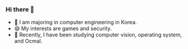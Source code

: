 ### Hi there 👋

- 🔭 I am majoring in computer engineering in Korea. 
- 😄 My interests are games and security. 
- 🌱 Recently, I have been studying computer vision, operating system, and Ocmal.

